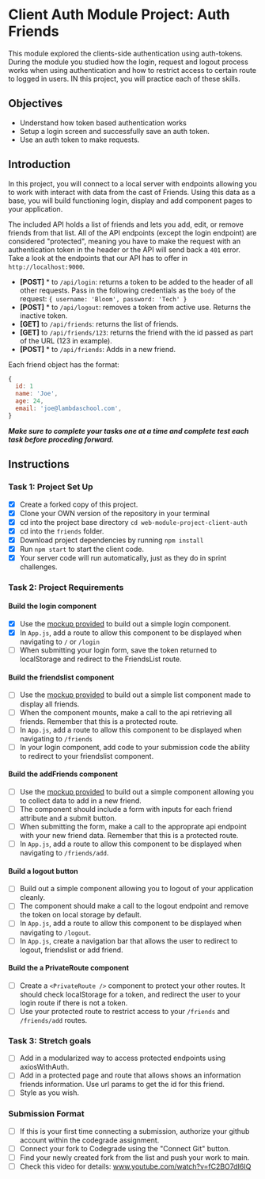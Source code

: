 # Client Auth Module Project: Auth Friends

This module explored the clients-side authentication using auth-tokens. During the module you studied how the login, request and logout process works when using authentication and how to restrict access to certain route to logged in users. IN this project, you will practice each of these skills.

## Objectives

-   Understand how token based authentication works
-   Setup a login screen and successfully save an auth token.
-   Use an auth token to make requests.

## Introduction

In this project, you will connect to a local server with endpoints allowing you to work with interact with data from the cast of Friends. Using this data as a
base, you will build functioning login, display and add component pages to your application.

The included API holds a list of friends and lets you add, edit, or remove friends from that list. All of the API endpoints (except the login endpoint) are considered "protected", meaning you have to make the request with an authentication token in the header or the API will send back a `401` error. Take a look at the endpoints that our API has to offer in `http://localhost:9000`.

-   **[POST]** \* to `/api/login`: returns a token to be added to the header of all other requests. Pass in the following credentials as the `body` of the request: `{ username: 'Bloom', password: 'Tech' }`
-   **[POST]** \* to `/api/logout`: removes a token from active use. Returns the inactive token.
-   **[GET]** to `/api/friends`: returns the list of friends.
-   **[GET]** to `/api/friends/123`: returns the friend with the id passed as part of the URL (123 in example).
-   **[POST]** \* to `/api/friends`: Adds in a new friend.

Each friend object has the format:

```js
{
  id: 1
  name: 'Joe',
  age: 24,
  email: 'joe@lambdaschool.com',
}
```

**_Make sure to complete your tasks one at a time and complete test each task before proceding forward._**

## Instructions

### Task 1: Project Set Up

-   [x] Create a forked copy of this project.
-   [x] Clone your OWN version of the repository in your terminal
-   [x] cd into the project base directory `cd web-module-project-client-auth`
-   [x] cd into the `friends` folder.
-   [x] Download project dependencies by running `npm install`
-   [x] Run `npm start` to start the client code.
-   [x] Your server code will run automatically, just as they do in sprint challenges.

### Task 2: Project Requirements

#### Build the login component

-   [x] Use the [mockup provided](./login_mockup.png) to build out a simple login component.
-   [x] In `App.js`, add a route to allow this component to be displayed when navigating to `/` or `/login`
-   [ ] When submitting your login form, save the token returned to localStorage and redirect to the FriendsList route.

#### Build the friendslist component

-   [ ] Use the [mockup provided](./friendslist_mockup.png) to build out a simple list component made to display all friends.
-   [ ] When the component mounts, make a call to the api retrieving all friends. Remember that this is a protected route.
-   [ ] In `App.js`, add a route to allow this component to be displayed when navigating to `/friends`
-   [ ] In your login component, add code to your submission code the ability to redirect to your friendslist component.

#### Build the addFriends component

-   [ ] Use the [mockup provided](./addfriends_mockup.png) to build out a simple component allowing you to collect data to add in a new friend.
-   [ ] The component should include a form with inputs for each friend attribute and a submit button.
-   [ ] When submitting the form, make a call to the approprate api endpoint with your new friend data. Remember that this is a protected route.
-   [ ] In `App.js`, add a route to allow this component to be displayed when navigating to `/friends/add`.

#### Build a logout button

-   [ ] Build out a simple component allowing you to logout of your application cleanly.
-   [ ] The component should make a call to the logout endpoint and remove the token on local storage by default.
-   [ ] In `App.js`, add a route to allow this component to be displayed when navigating to `/logout`.
-   [ ] In `App.js`, create a navigation bar that allows the user to redirect to logout, friendslist or add friend.

#### Build the a PrivateRoute component

-   [ ] Create a `<PrivateRoute />` component to protect your other routes. It should check localStorage for a token, and redirect the user to your login route if there is not a token.
-   [ ] Use your protected route to restrict access to your `/friends` and `/friends/add` routes.

### Task 3: Stretch goals

-   [ ] Add in a modularized way to access protected endpoints using axiosWithAuth.
-   [ ] Add in a protected page and route that allows shows an information friends information. Use url params to get the id for this friend.
-   [ ] Style as you wish.

### Submission Format

-   [ ] If this is your first time connecting a submission, authorize your github account within the codegrade assignment.
-   [ ] Connect your fork to Codegrade using the "Connect Git" button.
-   [ ] Find your newly created fork from the list and push your work to main.
-   [ ] Check this video for details: www.youtube.com/watch?v=fC2BO7dI6IQ
